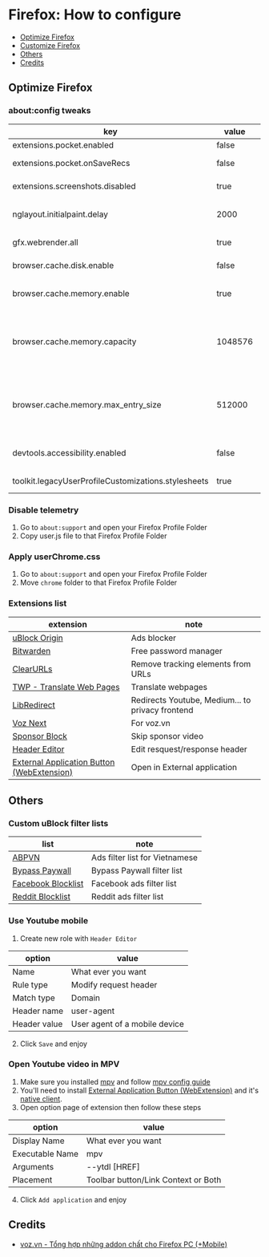 # Firefox: How to configure

- [Optimize Firefox](#optimize-firefox)
- [Customize Firefox](#customize-firefox)
- [Others](#others)
- [Credits](#credits)

## Optimize Firefox

### about:config tweaks

| key                                                 | value   | note                                                                                       |
|-----------------------------------------------------|---------|--------------------------------------------------------------------------------------------|
| extensions.pocket.enabled                           | false   | Disable Pocket                                                                             |
| extensions.pocket.onSaveRecs                        | false   | Remove Save to Pocket                                                                      |
| extensions.screenshots.disabled                     | true    | Disable Firefox Screenshot                                                                 |
| nglayout.initialpaint.delay                         | 2000    | Delay render refresh to 2 seconds                                                          |
| gfx.webrender.all                                   | true    | Force enable WebRender                                                                     |
| browser.cache.disk.enable                           | false   | Disable disk cache                                                                         |
| browser.cache.memory.enable                         | true    | Enable RAM cache (enabled by default)                                                      |
| browser.cache.memory.capacity                       | 1048576 | Capacity for RAM cache 1048576 = 1GB (you can decrease/increase value to fit with your PC) |
| browser.cache.memory.max_entry_size                 | 512000  | Cache entry size Default: 5120 (you can decrease/increase value to fit with your PC)       |
| devtools.accessibility.enabled                      | false   | Disable Inspect Accessibility Properties                                                   |
| toolkit.legacyUserProfileCustomizations.stylesheets | true    | Enable userChrome                                                                          |

### Disable telemetry

1. Go to `about:support` and open your Firefox Profile Folder
2. Copy user.js file to that Firefox Profile Folder

### Apply userChrome.css

1. Go to `about:support` and open your Firefox Profile Folder
2. Move `chrome` folder to that Firefox Profile Folder


### Extensions list

| extension                                                                                                         | note                                              |
|-------------------------------------------------------------------------------------------------------------------|---------------------------------------------------|
| [uBlock Origin](https://addons.mozilla.org/en-US/firefox/addon/ublock-origin)                                     | Ads blocker                                       |
| [Bitwarden](https://addons.mozilla.org/en-US/firefox/addon/bitwarden-password-manager)                            | Free password manager                             |
| [ClearURLs](https://addons.mozilla.org/en-US/firefox/addon/clearurls)                                             | Remove tracking elements from URLs                |
| [TWP - Translate Web Pages](https://addons.mozilla.org/en-US/firefox/addon/traduzir-paginas-web)                  | Translate webpages                                |
| [LibRedirect](https://addons.mozilla.org/en-US/firefox/addon/libredirect)                                         | Redirects Youtube, Medium... to privacy frontend  |
| [Voz Next](https://addons.mozilla.org/en-US/firefox/addon/voz-next)                                               | For voz.vn                                        |
| [Sponsor Block](https://addons.mozilla.org/en-US/firefox/addon/sponsorblock)                                      | Skip sponsor video                                |
| [Header Editor](https://addons.mozilla.org/en-US/firefox/addon/header-editor)                                     | Edit resquest/response header                     |
| [External Application Button (WebExtension)](https://addons.mozilla.org/en-US/firefox/addon/external-application) | Open in External application                      |

## Others

### Custom uBlock filter lists

| list                                                                            | note                           |
|---------------------------------------------------------------------------------|--------------------------------|
| [ABPVN](https://abpvn.com/)                                                     | Ads filter list for Vietnamese |
| [Bypass Paywall](https://gitlab.com/magnolia1234/bypass-paywalls-clean-filters) | Bypass Paywall filter list     |
| [Facebook Blocklist](https://ethan-xd.github.io/)                               | Facebook ads filter list       |
| [Reddit Blocklist](https://ethan-xd.github.io/)                                 | Reddit ads filter list         |

### Use Youtube mobile

1. Create new role with `Header Editor`

| option       | value                         |
|--------------|-------------------------------|
| Name         | What ever you want            |
| Rule type    | Modify request header         |
| Match type   | Domain                        |
| Header name  | user-agent                    |
| Header value | User agent of a mobile device |

2. Click `Save` and enjoy

### Open Youtube video in MPV

1. Make sure you installed [mpv](https://mpv.io) and follow [mpv config guide](https://github.com/ngowuys/apps/blob/main/mpv.md)
2. You'll need to install [External Application Button (WebExtension)](https://addons.mozilla.org/en-US/firefox/addon/external-application/) and it's [native client](https://github.com/andy-portmen/native-client/releases).
3. Open option page of extension then follow these steps

| option          | value                               |
|-----------------|-------------------------------------|
| Display Name    | What ever you want                  |
| Executable Name | mpv                                 |
| Arguments       | --ytdl [HREF]                       |
| Placement       | Toolbar button/Link Context or Both |

4. Click `Add application` and enjoy

## Credits
- [voz.vn - Tổng hợp những addon chất cho Firefox PC (+Mobile)](https://voz.vn/t/tong-hop-nhung-addon-chat-cho-firefox-pc-mobile.682181/)